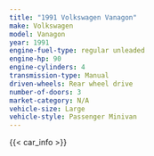 ```yaml
---
title: "1991 Volkswagen Vanagon"
make: Volkswagen
model: Vanagon
year: 1991
engine-fuel-type: regular unleaded
engine-hp: 90
engine-cylinders: 4
transmission-type: Manual
driven-wheels: Rear wheel drive
number-of-doors: 3
market-category: N/A
vehicle-size: Large
vehicle-style: Passenger Minivan
---
```


{{< car_info >}}
